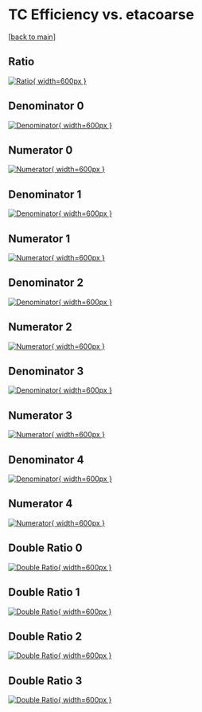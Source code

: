 # TC Efficiency vs. etacoarse

[[back to main](./)]



## Ratio

[![Ratio](../mtv/var/TC_base_0_-1_eff_etacoarse.png){ width=600px }](../mtv/var/TC_base_0_-1_eff_etacoarse.pdf)

## Denominator 0

[![Denominator](../mtv/den/TC_base_0_-1_eff_etacoarse_den0.png){ width=600px }](../mtv/den/TC_base_0_-1_eff_etacoarse_den0.pdf)

## Numerator 0

[![Numerator](../mtv/num/TC_base_0_-1_eff_etacoarse_num0.png){ width=600px }](../mtv/num/TC_base_0_-1_eff_etacoarse_num0.pdf)

## Denominator 1

[![Denominator](../mtv/den/TC_base_0_-1_eff_etacoarse_den1.png){ width=600px }](../mtv/den/TC_base_0_-1_eff_etacoarse_den1.pdf)

## Numerator 1

[![Numerator](../mtv/num/TC_base_0_-1_eff_etacoarse_num1.png){ width=600px }](../mtv/num/TC_base_0_-1_eff_etacoarse_num1.pdf)

## Denominator 2

[![Denominator](../mtv/den/TC_base_0_-1_eff_etacoarse_den2.png){ width=600px }](../mtv/den/TC_base_0_-1_eff_etacoarse_den2.pdf)

## Numerator 2

[![Numerator](../mtv/num/TC_base_0_-1_eff_etacoarse_num2.png){ width=600px }](../mtv/num/TC_base_0_-1_eff_etacoarse_num2.pdf)

## Denominator 3

[![Denominator](../mtv/den/TC_base_0_-1_eff_etacoarse_den3.png){ width=600px }](../mtv/den/TC_base_0_-1_eff_etacoarse_den3.pdf)

## Numerator 3

[![Numerator](../mtv/num/TC_base_0_-1_eff_etacoarse_num3.png){ width=600px }](../mtv/num/TC_base_0_-1_eff_etacoarse_num3.pdf)

## Denominator 4

[![Denominator](../mtv/den/TC_base_0_-1_eff_etacoarse_den4.png){ width=600px }](../mtv/den/TC_base_0_-1_eff_etacoarse_den4.pdf)

## Numerator 4

[![Numerator](../mtv/num/TC_base_0_-1_eff_etacoarse_num4.png){ width=600px }](../mtv/num/TC_base_0_-1_eff_etacoarse_num4.pdf)

## Double Ratio 0

[![Double Ratio](../mtv/ratio/TC_base_0_-1_eff_etacoarse_ratio0.png){ width=600px }](../mtv/ratio/TC_base_0_-1_eff_etacoarse_ratio0.pdf)

## Double Ratio 1

[![Double Ratio](../mtv/ratio/TC_base_0_-1_eff_etacoarse_ratio1.png){ width=600px }](../mtv/ratio/TC_base_0_-1_eff_etacoarse_ratio1.pdf)

## Double Ratio 2

[![Double Ratio](../mtv/ratio/TC_base_0_-1_eff_etacoarse_ratio2.png){ width=600px }](../mtv/ratio/TC_base_0_-1_eff_etacoarse_ratio2.pdf)

## Double Ratio 3

[![Double Ratio](../mtv/ratio/TC_base_0_-1_eff_etacoarse_ratio3.png){ width=600px }](../mtv/ratio/TC_base_0_-1_eff_etacoarse_ratio3.pdf)

